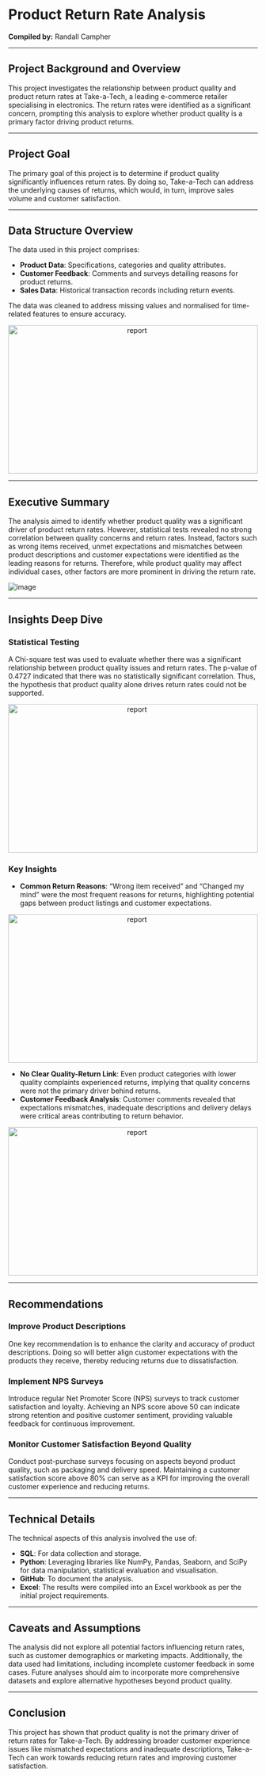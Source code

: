 # Product Return Rate Analysis  
**Compiled by:** Randall Campher  

---

## Project Background and Overview  
This project investigates the relationship between product quality and product return rates at Take-a-Tech, a leading e-commerce retailer specialising in electronics. The  return rates were identified as a significant concern, prompting this analysis to explore whether product quality is a primary factor driving product returns.

---

## Project Goal  
The primary goal of this project is to determine if product quality significantly influences return rates. By doing so, Take-a-Tech can address the underlying causes of returns, which would, in turn, improve sales volume and customer satisfaction.

---

## Data Structure Overview  
The data used in this project comprises:

- **Product Data**: Specifications, categories and quality attributes.
- **Customer Feedback**: Comments and surveys detailing reasons for product returns.
- **Sales Data**: Historical transaction records including return events.

The data was cleaned to address missing values and normalised for time-related features to ensure accuracy. 

<p align="center">
  <img src="https://github.com/user-attachments/assets/39371f7d-abf6-4673-84e2-10ab422004d5 " alt="report" width="100%" height="300">
 </p>

---

## Executive Summary  
The analysis aimed to identify whether product quality was a significant driver of product return rates. However, statistical tests revealed no strong correlation between quality concerns and return rates. Instead, factors such as wrong items received, unmet expectations and mismatches between product descriptions and customer expectations were identified as the leading reasons for returns. Therefore, while product quality may affect individual cases, other factors are more prominent in driving the return rate.

![image](https://github.com/user-attachments/assets/e53f3e64-7000-43ce-b7c0-585fbea3148b)

---

## Insights Deep Dive  

### Statistical Testing  
A Chi-square test was used to evaluate whether there was a significant relationship between product quality issues and return rates. The p-value of 0.4727 indicated that there was no statistically significant correlation. Thus, the hypothesis that product quality alone drives return rates could not be supported.

<p align="center">
  <img src="https://github.com/user-attachments/assets/2271a4df-8b20-4592-b70d-09f559202656" alt="report" width="100%" height="300">
 </p>

### Key Insights  
- **Common Return Reasons**: “Wrong item received” and “Changed my mind” were the most frequent reasons for returns, highlighting potential gaps between product listings and customer expectations.

<p align="center">
  <img src="https://github.com/user-attachments/assets/45a968e0-4065-41bb-bd33-acdb4b575d68" alt="report" width="100%" height="300">
 </p>
 
- **No Clear Quality-Return Link**: Even product categories with lower quality complaints experienced returns, implying that quality concerns were not the primary driver behind returns.
- **Customer Feedback Analysis**: Customer comments revealed that expectations mismatches, inadequate descriptions and delivery delays were critical areas contributing to return behavior.

<p align="center">
  <img src="https://github.com/user-attachments/assets/bdbf52e8-fc5d-4842-af85-684465f15f95" alt="report" width="100%" height="300">
 </p>

---

## Recommendations  

### Improve Product Descriptions  
One key recommendation is to enhance the clarity and accuracy of product descriptions. Doing so will better align customer expectations with the products they receive, thereby reducing returns due to dissatisfaction.

### Implement NPS Surveys  
Introduce regular Net Promoter Score (NPS) surveys to track customer satisfaction and loyalty. Achieving an NPS score above 50 can indicate strong retention and positive customer sentiment, providing valuable feedback for continuous improvement.

### Monitor Customer Satisfaction Beyond Quality  
Conduct post-purchase surveys focusing on aspects beyond product quality, such as packaging and delivery speed. Maintaining a customer satisfaction score above 80% can serve as a KPI for improving the overall customer experience and reducing returns.

---

## Technical Details  
The technical aspects of this analysis involved the use of:

- **SQL**: For data collection and storage.
- **Python**: Leveraging libraries like NumPy, Pandas, Seaborn, and SciPy for data manipulation, statistical evaluation and visualisation.
- **GitHub**: To document the analysis.
- **Excel**: The results were compiled into an Excel workbook as per the initial project requirements.

---

## Caveats and Assumptions  
The analysis did not explore all potential factors influencing return rates, such as customer demographics or marketing impacts. Additionally, the data used had limitations, including incomplete customer feedback in some cases. Future analyses should aim to incorporate more comprehensive datasets and explore alternative hypotheses beyond product quality.

---

## Conclusion  
This project has shown that product quality is not the primary driver of return rates for Take-a-Tech. By addressing broader customer experience issues like mismatched expectations and inadequate descriptions, Take-a-Tech can work towards reducing return rates and improving customer satisfaction.

